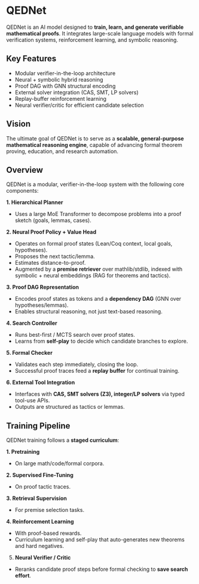 # QEDNet

QEDNet is an AI model designed to **train, learn, and generate verifiable mathematical proofs**. It integrates 
large-scale language models with formal verification systems, reinforcement learning, and symbolic reasoning.

## Key Features

- Modular verifier-in-the-loop architecture  
- Neural + symbolic hybrid reasoning  
- Proof DAG with GNN structural encoding  
- External solver integration (CAS, SMT, LP solvers)  
- Replay-buffer reinforcement learning  
- Neural verifier/critic for efficient candidate selection  

## Vision

The ultimate goal of QEDNet is to serve as a **scalable, general-purpose mathematical reasoning engine**, capable of 
advancing formal theorem proving, education, and research automation.

## Overview
QEDNet is a modular, verifier-in-the-loop system with the following core components:

**1. Hierarchical Planner**  
  - Uses a large MoE Transformer to decompose problems into a proof sketch (goals, lemmas, cases).  

**2. Neural Proof Policy + Value Head**  
  - Operates on formal proof states (Lean/Coq context, local goals, hypotheses).  
  - Proposes the next tactic/lemma.  
  - Estimates distance-to-proof.  
  - Augmented by a **premise retriever** over mathlib/stdlib, indexed with symbolic + neural embeddings (RAG for 
  theorems and tactics).  

**3. Proof DAG Representation**  
  - Encodes proof states as tokens and a **dependency DAG** (GNN over hypotheses/lemmas).  
  - Enables structural reasoning, not just text-based reasoning.  

**4. Search Controller**  
  - Runs best-first / MCTS search over proof states.  
  - Learns from **self-play** to decide which candidate branches to explore.  

**5. Formal Checker**  
  - Validates each step immediately, closing the loop.  
  - Successful proof traces feed a **replay buffer** for continual training.  

**6. External Tool Integration**  
  - Interfaces with **CAS, SMT solvers (Z3), integer/LP solvers** via typed tool-use APIs.  
  - Outputs are structured as tactics or lemmas.  

## Training Pipeline

QEDNet training follows a **staged curriculum**:

**1. Pretraining**  
   - On large math/code/formal corpora.  

**2. Supervised Fine-Tuning**  
  - On proof tactic traces.  

**3. Retrieval Supervision**  
  - For premise selection tasks.  

**4. Reinforcement Learning**  
  - With proof-based rewards.  
  - Curriculum learning and self-play that auto-generates new theorems and hard negatives.  

5. **Neural Verifier / Critic**  
  - Reranks candidate proof steps before formal checking to **save search effort**.